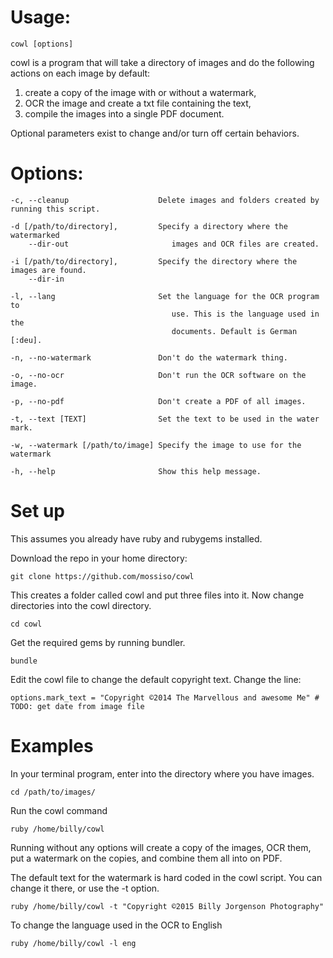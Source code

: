 # Usage: 

    cowl [options]

cowl is a program that will take a directory of images
and do the following actions on each image by default: 
1. create a copy of the image with or without a watermark, 
2. OCR the image and create a txt file containing the text, 
3. compile the images into a single PDF document.

Optional parameters exist to change and/or turn off certain behaviors.

# Options:

    -c, --cleanup                    Delete images and folders created by running this script.

    -d [/path/to/directory],         Specify a directory where the watermarked
        --dir-out                       images and OCR files are created. 

    -i [/path/to/directory],         Specify the directory where the images are found.
        --dir-in

    -l, --lang                       Set the language for the OCR program to
                                        use. This is the language used in the
                                        documents. Default is German [:deu].

    -n, --no-watermark               Don't do the watermark thing.

    -o, --no-ocr                     Don't run the OCR software on the image.

    -p, --no-pdf                     Don't create a PDF of all images.

    -t, --text [TEXT]                Set the text to be used in the water mark.

    -w, --watermark [/path/to/image] Specify the image to use for the watermark

    -h, --help                       Show this help message.


# Set up

This assumes you already have ruby and rubygems installed.

Download the repo in your home directory:

    git clone https://github.com/mossiso/cowl

This creates a folder called cowl and put three files into it. Now change directories into the cowl directory.

    cd cowl

Get the required gems by running bundler.

    bundle

Edit the cowl file to change the default copyright text. Change the line:

    options.mark_text = "Copyright ©2014 The Marvellous and awesome Me" # TODO: get date from image file                                                  

# Examples

In your terminal program, enter into the directory where you have images.

    cd /path/to/images/

Run the cowl command

    ruby /home/billy/cowl

Running without any options will create a copy of the images, OCR them, put a
watermark on the copies, and combine them all into on PDF. 

The default text for the watermark is hard coded in the cowl script. You can change it there, or use the -t option.

    ruby /home/billy/cowl -t "Copyright ©2015 Billy Jorgenson Photography"

To change the language used in the OCR to English

    ruby /home/billy/cowl -l eng
